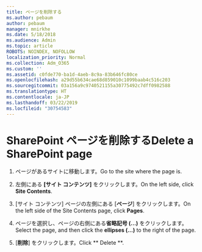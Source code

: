 ```yaml
---
title: ページを削除する
ms.author: pebaum
author: pebaum
manager: mnirkhe
ms.date: 5/18/2018
ms.audience: Admin
ms.topic: article
ROBOTS: NOINDEX, NOFOLLOW
localization_priority: Normal
ms.collection: Adm_O365
ms.custom: ''
ms.assetid: c0fde770-ba1d-4aeb-8c9a-83b646fc80ce
ms.openlocfilehash: a29d55b634cae68d859010c1099baab4c516c203
ms.sourcegitcommit: 03a156a9c9740521155a30775492c7dff0982588
ms.translationtype: HT
ms.contentlocale: ja-JP
ms.lasthandoff: 03/22/2019
ms.locfileid: "30754583"
---
```

# <a name="delete-a-sharepoint-page"></a><span data-ttu-id="644a0-102">SharePoint ページを削除する</span><span class="sxs-lookup"><span data-stu-id="644a0-102">Delete a SharePoint page</span></span>

1. <span data-ttu-id="644a0-103">ページがあるサイトに移動します。</span><span class="sxs-lookup"><span data-stu-id="644a0-103">Go to the site where the page is.</span></span>
    
2. <span data-ttu-id="644a0-104">左側にある **[サイト コンテンツ]** をクリックします。</span><span class="sxs-lookup"><span data-stu-id="644a0-104">On the left side, click **Site Contents**.</span></span> 
    
3. <span data-ttu-id="644a0-105">[サイト コンテンツ] ページの左側にある [**ページ**] をクリックします。</span><span class="sxs-lookup"><span data-stu-id="644a0-105">On the left side of the Site Contents page, click **Pages**.</span></span> 
    
4. <span data-ttu-id="644a0-106">ページを選択し、ページの右側にある**省略記号 (...)** をクリックします。</span><span class="sxs-lookup"><span data-stu-id="644a0-106">Select the page, and then click the **ellipses (...)** to the right of the page.</span></span> 
    
5. <span data-ttu-id="644a0-107">[**削除**] をクリックします。</span><span class="sxs-lookup"><span data-stu-id="644a0-107">Click \*\* Delete \*\*.</span></span> 
    

